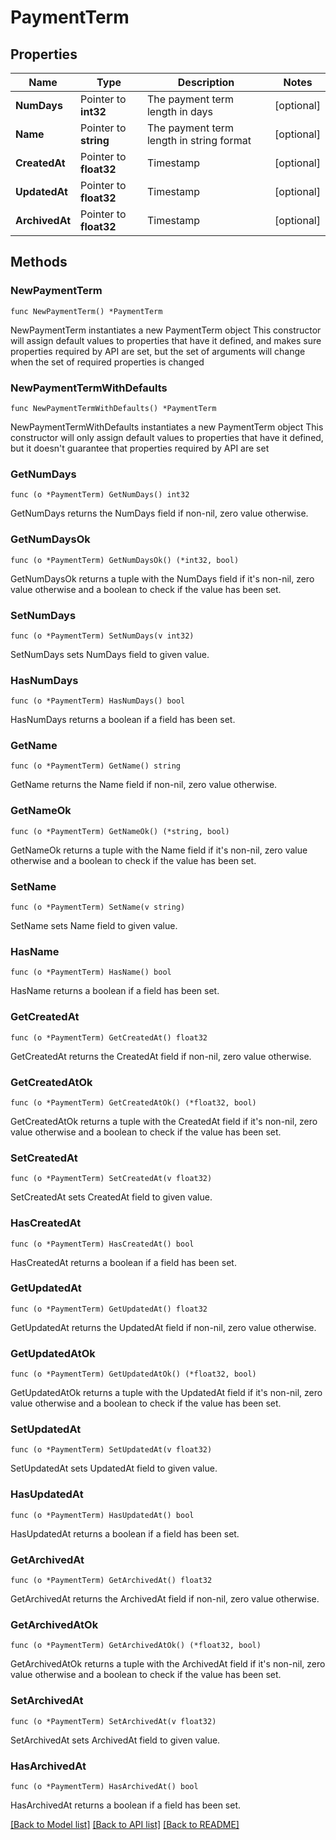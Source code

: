 # PaymentTerm

## Properties

Name | Type | Description | Notes
------------ | ------------- | ------------- | -------------
**NumDays** | Pointer to **int32** | The payment term length in days | [optional] 
**Name** | Pointer to **string** | The payment term length in string format | [optional] 
**CreatedAt** | Pointer to **float32** | Timestamp | [optional] 
**UpdatedAt** | Pointer to **float32** | Timestamp | [optional] 
**ArchivedAt** | Pointer to **float32** | Timestamp | [optional] 

## Methods

### NewPaymentTerm

`func NewPaymentTerm() *PaymentTerm`

NewPaymentTerm instantiates a new PaymentTerm object
This constructor will assign default values to properties that have it defined,
and makes sure properties required by API are set, but the set of arguments
will change when the set of required properties is changed

### NewPaymentTermWithDefaults

`func NewPaymentTermWithDefaults() *PaymentTerm`

NewPaymentTermWithDefaults instantiates a new PaymentTerm object
This constructor will only assign default values to properties that have it defined,
but it doesn't guarantee that properties required by API are set

### GetNumDays

`func (o *PaymentTerm) GetNumDays() int32`

GetNumDays returns the NumDays field if non-nil, zero value otherwise.

### GetNumDaysOk

`func (o *PaymentTerm) GetNumDaysOk() (*int32, bool)`

GetNumDaysOk returns a tuple with the NumDays field if it's non-nil, zero value otherwise
and a boolean to check if the value has been set.

### SetNumDays

`func (o *PaymentTerm) SetNumDays(v int32)`

SetNumDays sets NumDays field to given value.

### HasNumDays

`func (o *PaymentTerm) HasNumDays() bool`

HasNumDays returns a boolean if a field has been set.

### GetName

`func (o *PaymentTerm) GetName() string`

GetName returns the Name field if non-nil, zero value otherwise.

### GetNameOk

`func (o *PaymentTerm) GetNameOk() (*string, bool)`

GetNameOk returns a tuple with the Name field if it's non-nil, zero value otherwise
and a boolean to check if the value has been set.

### SetName

`func (o *PaymentTerm) SetName(v string)`

SetName sets Name field to given value.

### HasName

`func (o *PaymentTerm) HasName() bool`

HasName returns a boolean if a field has been set.

### GetCreatedAt

`func (o *PaymentTerm) GetCreatedAt() float32`

GetCreatedAt returns the CreatedAt field if non-nil, zero value otherwise.

### GetCreatedAtOk

`func (o *PaymentTerm) GetCreatedAtOk() (*float32, bool)`

GetCreatedAtOk returns a tuple with the CreatedAt field if it's non-nil, zero value otherwise
and a boolean to check if the value has been set.

### SetCreatedAt

`func (o *PaymentTerm) SetCreatedAt(v float32)`

SetCreatedAt sets CreatedAt field to given value.

### HasCreatedAt

`func (o *PaymentTerm) HasCreatedAt() bool`

HasCreatedAt returns a boolean if a field has been set.

### GetUpdatedAt

`func (o *PaymentTerm) GetUpdatedAt() float32`

GetUpdatedAt returns the UpdatedAt field if non-nil, zero value otherwise.

### GetUpdatedAtOk

`func (o *PaymentTerm) GetUpdatedAtOk() (*float32, bool)`

GetUpdatedAtOk returns a tuple with the UpdatedAt field if it's non-nil, zero value otherwise
and a boolean to check if the value has been set.

### SetUpdatedAt

`func (o *PaymentTerm) SetUpdatedAt(v float32)`

SetUpdatedAt sets UpdatedAt field to given value.

### HasUpdatedAt

`func (o *PaymentTerm) HasUpdatedAt() bool`

HasUpdatedAt returns a boolean if a field has been set.

### GetArchivedAt

`func (o *PaymentTerm) GetArchivedAt() float32`

GetArchivedAt returns the ArchivedAt field if non-nil, zero value otherwise.

### GetArchivedAtOk

`func (o *PaymentTerm) GetArchivedAtOk() (*float32, bool)`

GetArchivedAtOk returns a tuple with the ArchivedAt field if it's non-nil, zero value otherwise
and a boolean to check if the value has been set.

### SetArchivedAt

`func (o *PaymentTerm) SetArchivedAt(v float32)`

SetArchivedAt sets ArchivedAt field to given value.

### HasArchivedAt

`func (o *PaymentTerm) HasArchivedAt() bool`

HasArchivedAt returns a boolean if a field has been set.


[[Back to Model list]](../README.md#documentation-for-models) [[Back to API list]](../README.md#documentation-for-api-endpoints) [[Back to README]](../README.md)


